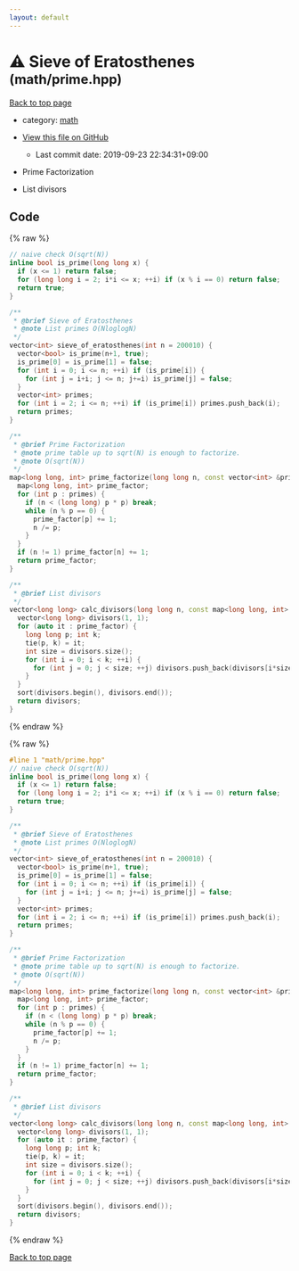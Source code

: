 ```yaml
---
layout: default
---
```


<!-- mathjax config similar to math.stackexchange -->
<script type="text/javascript" async
  src="https://cdnjs.cloudflare.com/ajax/libs/mathjax/2.7.5/MathJax.js?config=TeX-MML-AM_CHTML">
</script>
<script type="text/x-mathjax-config">
  MathJax.Hub.Config({
    TeX: { equationNumbers: { autoNumber: "AMS" }},
    tex2jax: {
      inlineMath: [ ['$','$'] ],
      processEscapes: true
    },
    "HTML-CSS": { matchFontHeight: false },
    displayAlign: "left",
    displayIndent: "2em"
  });
</script>

<script type="text/javascript" src="https://cdnjs.cloudflare.com/ajax/libs/jquery/3.4.1/jquery.min.js"></script>
<script src="https://cdn.jsdelivr.net/npm/jquery-balloon-js@1.1.2/jquery.balloon.min.js" integrity="sha256-ZEYs9VrgAeNuPvs15E39OsyOJaIkXEEt10fzxJ20+2I=" crossorigin="anonymous"></script>
<script type="text/javascript" src="../../assets/js/copy-button.js"></script>
<link rel="stylesheet" href="../../assets/css/copy-button.css" />


# :warning: Sieve of Eratosthenes <small>(math/prime.hpp)</small>

<a href="../../index.html">Back to top page</a>

* category: <a href="../../index.html#7e676e9e663beb40fd133f5ee24487c2">math</a>
* <a href="{{ site.github.repository_url }}/blob/master/math/prime.hpp">View this file on GitHub</a>
    - Last commit date: 2019-09-23 22:34:31+09:00


* Prime Factorization
* List divisors


## Code

<a id="unbundled"></a>
{% raw %}
```cpp
// naive check O(sqrt(N))
inline bool is_prime(long long x) {
  if (x <= 1) return false;
  for (long long i = 2; i*i <= x; ++i) if (x % i == 0) return false;
  return true;
}

/**
 * @brief Sieve of Eratosthenes
 * @note List primes O(NloglogN)
 */
vector<int> sieve_of_eratosthenes(int n = 200010) {
  vector<bool> is_prime(n+1, true);
  is_prime[0] = is_prime[1] = false;
  for (int i = 0; i <= n; ++i) if (is_prime[i]) {
    for (int j = i+i; j <= n; j+=i) is_prime[j] = false;
  }
  vector<int> primes;
  for (int i = 2; i <= n; ++i) if (is_prime[i]) primes.push_back(i);
  return primes;
}

/**
 * @brief Prime Factorization
 * @note prime table up to sqrt(N) is enough to factorize.
 * @note O(sqrt(N))
 */
map<long long, int> prime_factorize(long long n, const vector<int> &primes) {
  map<long long, int> prime_factor;
  for (int p : primes) {
    if (n < (long long) p * p) break;
    while (n % p == 0) {
      prime_factor[p] += 1;
      n /= p;
    }
  }
  if (n != 1) prime_factor[n] += 1;
  return prime_factor;
}

/**
 * @brief List divisors
 */
vector<long long> calc_divisors(long long n, const map<long long, int> &prime_factor) {
  vector<long long> divisors(1, 1);
  for (auto it : prime_factor) {
    long long p; int k;
    tie(p, k) = it;
    int size = divisors.size();
    for (int i = 0; i < k; ++i) {
      for (int j = 0; j < size; ++j) divisors.push_back(divisors[i*size+j] * p);
    }
  }
  sort(divisors.begin(), divisors.end());
  return divisors;
}
```
{% endraw %}

<a id="bundled"></a>
{% raw %}
```cpp
#line 1 "math/prime.hpp"
// naive check O(sqrt(N))
inline bool is_prime(long long x) {
  if (x <= 1) return false;
  for (long long i = 2; i*i <= x; ++i) if (x % i == 0) return false;
  return true;
}

/**
 * @brief Sieve of Eratosthenes
 * @note List primes O(NloglogN)
 */
vector<int> sieve_of_eratosthenes(int n = 200010) {
  vector<bool> is_prime(n+1, true);
  is_prime[0] = is_prime[1] = false;
  for (int i = 0; i <= n; ++i) if (is_prime[i]) {
    for (int j = i+i; j <= n; j+=i) is_prime[j] = false;
  }
  vector<int> primes;
  for (int i = 2; i <= n; ++i) if (is_prime[i]) primes.push_back(i);
  return primes;
}

/**
 * @brief Prime Factorization
 * @note prime table up to sqrt(N) is enough to factorize.
 * @note O(sqrt(N))
 */
map<long long, int> prime_factorize(long long n, const vector<int> &primes) {
  map<long long, int> prime_factor;
  for (int p : primes) {
    if (n < (long long) p * p) break;
    while (n % p == 0) {
      prime_factor[p] += 1;
      n /= p;
    }
  }
  if (n != 1) prime_factor[n] += 1;
  return prime_factor;
}

/**
 * @brief List divisors
 */
vector<long long> calc_divisors(long long n, const map<long long, int> &prime_factor) {
  vector<long long> divisors(1, 1);
  for (auto it : prime_factor) {
    long long p; int k;
    tie(p, k) = it;
    int size = divisors.size();
    for (int i = 0; i < k; ++i) {
      for (int j = 0; j < size; ++j) divisors.push_back(divisors[i*size+j] * p);
    }
  }
  sort(divisors.begin(), divisors.end());
  return divisors;
}

```
{% endraw %}

<a href="../../index.html">Back to top page</a>

